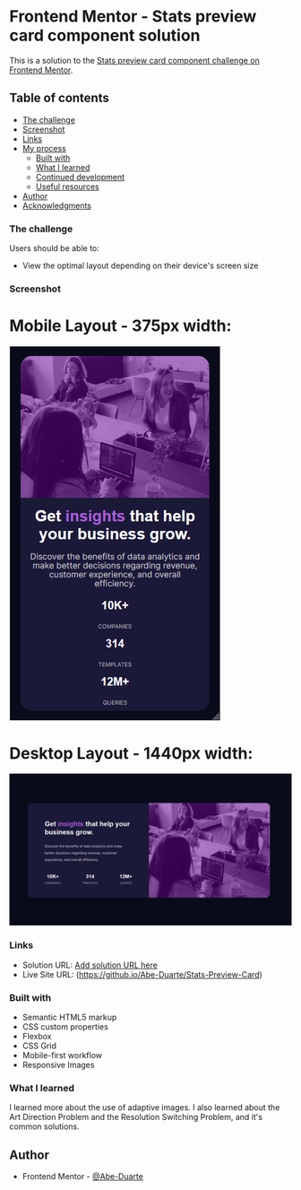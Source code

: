 # Frontend Mentor - Stats preview card component solution

This is a solution to the [Stats preview card component challenge on Frontend Mentor](https://www.frontendmentor.io/challenges/stats-preview-card-component-8JqbgoU62). 

## Table of contents

  - [The challenge](#the-challenge)
  - [Screenshot](#screenshot)
  - [Links](#links)
- [My process](#my-process)
  - [Built with](#built-with)
  - [What I learned](#what-i-learned)
  - [Continued development](#continued-development)
  - [Useful resources](#useful-resources)
- [Author](#author)
- [Acknowledgments](#acknowledgments)

### The challenge

Users should be able to:

- View the optimal layout depending on their device's screen size

### Screenshot

# Mobile Layout - 375px width: 

![](./Captures/375-width-screen.PNG)

# Desktop Layout - 1440px width:

![](./Captures/1440-width-screen.PNG)

### Links

- Solution URL: [Add solution URL here](https://your-solution-url.com)
- Live Site URL: (https://github.io/Abe-Duarte/Stats-Preview-Card)

### Built with

- Semantic HTML5 markup
- CSS custom properties
- Flexbox
- CSS Grid
- Mobile-first workflow
- Responsive Images

### What I learned

I learned more about the use of adaptive images. I also learned about the Art Direction Problem and the Resolution Switching Problem, and it's common solutions.

## Author

- Frontend Mentor - [@Abe-Duarte](https://www.frontendmentor.io/profile/Abe-Duarte)